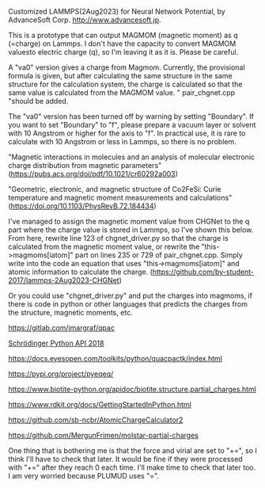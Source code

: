 Customized LAMMPS(2Aug2023) for Neural Network Potential, by AdvanceSoft Corp. <http://www.advancesoft.jp>.

This is a prototype that can output MAGMOM (magnetic moment) as q (=charge) on Lammps. I don't have the capacity to convert MAGMOM values ​​to electric charge (q), so I'm leaving it as it is. Please be careful.

A "va0" version gives a charge from Magmom. Currently, the provisional formula is given, but after calculating the same structure in the same structure for the calculation system, the charge is calculated so that the same value is calculated from the MAGMOM value. " pair_chgnet.cpp "should be added. 

The "va0" version has been turned off by warning by setting "Boundary". If you want to set "Boundary" to "f", please prepare a vacuum layer or solvent with 10 Angstrom or higher for the axis to "f". In practical use, it is rare to calculate with 10 Angstrom or less in Lammps, so there is no problem.

"Magnetic interactions in molecules and an analysis of molecular electronic charge distribution from magnetic parameters"(https://pubs.acs.org/doi/pdf/10.1021/cr60292a003)

"Geometric, electronic, and magnetic structure of Co2⁢FeSi: Curie temperature and magnetic moment measurements and calculations"(https://doi.org/10.1103/PhysRevB.72.184434)

I've managed to assign the magnetic moment value from CHGNet to the q part where the charge value is stored in Lammps, so I've shown this below. From here, rewrite line 123 of chgnet_driver.py so that the charge is calculated from the magnetic moment value, or rewrite the "this->magmoms[iatom]" part on lines 235 or 729 of pair_chgnet.cpp. Simply write into the code an equation that uses "this->magmoms[iatom]" and atomic information to calculate the charge. (https://github.com/by-student-2017/lammps-2Aug2023-CHGNet)

Or you could use "chgnet_driver.py" and put the charges into magmoms, if there is code in python or other languages ​​that predicts the charges from the structure, magnetic moments, etc.

https://gitlab.com/jmargraf/qpac

[Schrödinger Python API 2018](https://content.schrodinger.com/Docs/r2018-2/python_api/api/schrodinger.structure.html)

https://docs.eyesopen.com/toolkits/python/quacpactk/index.html

https://pypi.org/project/pyeqeq/

https://www.biotite-python.org/apidoc/biotite.structure.partial_charges.html

https://www.rdkit.org/docs/GettingStartedInPython.html

https://github.com/sb-ncbr/AtomicChargeCalculator2

https://github.com/MergunFrimen/molstar-partial-charges

One thing that is bothering me is that the force and virial are set to "+=", so I think I'll have to check that later. It would be fine if they were processed with "+=" after they reach 0 each time. I'll make time to check that later too. I am very worried because PLUMUD uses "=".
